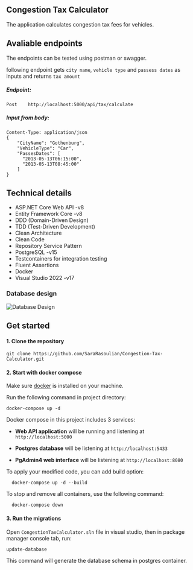 ## Congestion Tax Calculator
The application calculates congestion tax fees for vehicles.



## Avaliable endpoints

The endpoints can be tested using postman or swagger.

following endpoint gets `city name`, `vehicle type` and `passess dates` as inputs and returns `tax amount`

##### Endpoint:
```
Post    http://localhost:5000/api/tax/calculate
```

##### Input from body:
```
Content-Type: application/json
{
    "CityName": "Gothenburg",
    "VehicleType": "Car",
    "PassesDates": [
      "2013-05-13T06:15:00",
      "2013-05-13T08:45:00"
    ]
}
```


## Technical details
  -	ASP.NET Core Web API -v8
  - Entity Framework Core -v8
  - DDD (Domain-Driven Design)
  - TDD (Test-Driven Development)
  - Clean Architecture
  - Clean Code
  - Repository Service Pattern
  - PostgreSQL -v15
  - Testcontainers for integration testing
  - Fluent Assertions
  - Docker
  - Visual Studio 2022 -v17

### Database design



![Database Design](https://github.com/SaraRasoulian/Congestion-Tax-Calculator/assets/51083712/5000d8a4-56b5-4682-82a3-a7851215c6a0)




## Get started

#### 1. Clone the repository

```
git clone https://github.com/SaraRasoulian/Congestion-Tax-Calculator.git
```
#### 2. Start with docker compose

Make sure [docker](https://docs.docker.com/get-docker/) is installed on your machine.

Run the following command in project directory:

```
docker-compose up -d
```

Docker compose in this project includes 3 services: 

- __Web API application__ will be running and listening at `http://localhost:5000`

- __Postgres database__ will be listening at `http://localhost:5433`

- __PgAdmin4 web interface__ will be listening at `http://localhost:8080`


To apply your modified code, you can add build option:

```
  docker-compose up -d --build
```

To stop and remove all containers, use the following command:

```
  docker-compose down
```


#### 3. Run the migrations

Open `CongestionTaxCalculator.sln` file in visual studio, then in package manager console tab, run:

```
update-database
```

This command will generate the database schema in postgres container.

